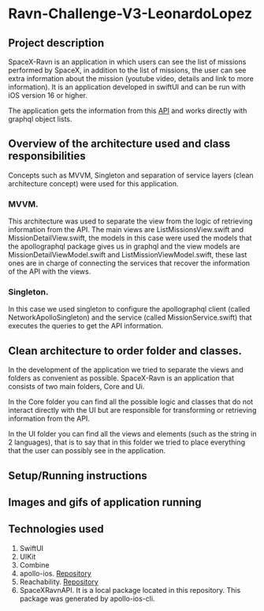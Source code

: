 # Ravn-Challenge-V3-LeonardoLopez
## Project description
SpaceX-Ravn is an application in which users can see the list of missions performed by SpaceX, in addition to the list of missions, the user can see extra information about the mission (youtube video, details and link to more information). It is an application developed in swiftUI and can be run with iOS version 16 or higher.

The application gets the information from this [API](https://github.com/apollographql/spacex) and works directly with graphql object lists.

## Overview of the architecture used and class responsibilities
Concepts such as MVVM, Singleton and separation of service layers (clean architecture concept) were used for this application. 

### MVVM.
This architecture was used to separate the view from the logic of retrieving information from the API. The main views are ListMissionsView.swift and MissionDetailView.swift, the models in this case were used the models that the apollographql package gives us in graphql and the view models are MissionDetailViewModel.swift and ListMissionViewModel.swift, these last ones are in charge of connecting the services that recover the information of the API with the views.

### Singleton.
In this case we used singleton to configure the apollographql client (called NetworkApolloSingleton) and the service (called MissionService.swift) that executes the queries to get the API information.

## Clean architecture to order folder and classes.
In the development of the application we tried to separate the views and folders as convenient as possible. SpaceX-Ravn is an application that consists of two main folders, Core and Ui.

In the Core folder you can find all the possible logic and classes that do not interact directly with the UI but are responsible for transforming or retrieving information from the API.

In the UI folder you can find all the views and elements (such as the string in 2 languages), that is to say that in this folder we tried to place everything that the user can possibly see in the application.

## Setup/Running instructions

## Images and gifs of application running

## Technologies used
1. SwiftUI
2. UIKit
3. Combine
4. apollo-ios. [Repository](https://github.com/apollographql/apollo-ios)
5. Reachability. [Repository](https://github.com/ashleymills/Reachability.swift)
6. SpaceXRavnAPI. It is a local package located in this repository. This package was generated by apollo-ios-cli.
